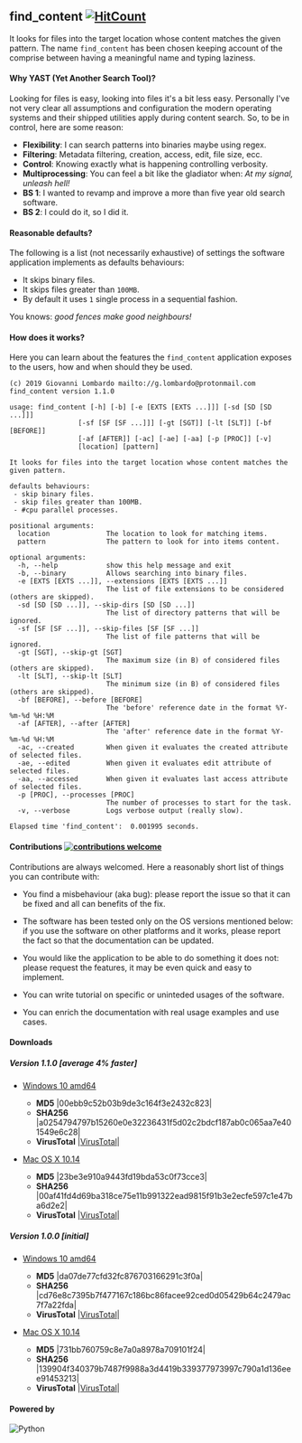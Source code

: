 ## find_content [![HitCount](http://hits.dwyl.io/GiovaLomba/wd.svg?style=plastic)](http://hits.dwyl.io/GiovaLomba/find_content)

It looks for files into the target location whose content matches the 
given pattern. The name `find_content` has been chosen keeping account
of the comprise between having a meaningful name and typing laziness.

#### Why YAST (Yet Another Search Tool)?

Looking for files is easy, looking into files it's a bit less easy.
Personally I've not very clear all assumptions and configuration the
modern operating systems and their shipped utilities apply during
content search. So, to be in control, here are some reason:

+ **Flexibility**: I can search patterns into binaries maybe using
  regex.
+ **Filtering**: Metadata filtering, creation, access, edit, file size,
  ecc.
+ **Control**: Knowing exactly what is happening controlling verbosity.
+ **Multiprocessing**: You can feel a bit like the gladiator when: *At
  my signal, unleash hell!*
+ **BS 1**: I wanted to revamp and improve a more than five year old
  search software.
+ **BS 2**: I could do it, so I did it.

#### Reasonable defaults?

The following is a list (not necessarily exhaustive) of settings the 
software application implements as defaults behaviours:

-  It skips binary files.
 - It skips files greater than `100MB`.
-  By default it uses `1` single process in a sequential fashion.
 
 You knows: *good fences make good neighbours!*
 
#### How does it works?

Here you can learn about the features the `find_content` application
exposes to the users, how and when should they be used.

```
(c) 2019 Giovanni Lombardo mailto://g.lombardo@protonmail.com
find_content version 1.1.0

usage: find_content [-h] [-b] [-e [EXTS [EXTS ...]]] [-sd [SD [SD ...]]]
                 [-sf [SF [SF ...]]] [-gt [SGT]] [-lt [SLT]] [-bf [BEFORE]]
                 [-af [AFTER]] [-ac] [-ae] [-aa] [-p [PROC]] [-v]
                 [location] [pattern]

It looks for files into the target location whose content matches the given pattern.

defaults behaviours:
 - skip binary files.
 - skip files greater than 100MB.
 - #cpu parallel processes.

positional arguments:
  location              The location to look for matching items.
  pattern               The pattern to look for into items content.

optional arguments:
  -h, --help            show this help message and exit
  -b, --binary          Allows searching into binary files.
  -e [EXTS [EXTS ...]], --extensions [EXTS [EXTS ...]]
                        The list of file extensions to be considered (others are skipped).
  -sd [SD [SD ...]], --skip-dirs [SD [SD ...]]
                        The list of directory patterns that will be ignored.
  -sf [SF [SF ...]], --skip-files [SF [SF ...]]
                        The list of file patterns that will be ignored.
  -gt [SGT], --skip-gt [SGT]
                        The maximum size (in B) of considered files (others are skipped).
  -lt [SLT], --skip-lt [SLT]
                        The minimum size (in B) of considered files (others are skipped).
  -bf [BEFORE], --before [BEFORE]
                        The 'before' reference date in the format %Y-%m-%d %H:%M
  -af [AFTER], --after [AFTER]
                        The 'after' reference date in the format %Y-%m-%d %H:%M
  -ac, --created        When given it evaluates the created attribute of selected files.
  -ae, --edited         When given it evaluates edit attribute of selected files.
  -aa, --accessed       When given it evaluates last access attribute of selected files.
  -p [PROC], --processes [PROC]
                        The number of processes to start for the task.
  -v, --verbose         Logs verbose output (really slow).
  
Elapsed time 'find_content':  0.001995 seconds.
```

#### Contributions [![contributions welcome](https://img.shields.io/badge/contributions-welcome-brightgreen.svg?style=plastic)](https://github.com/GiovaLomba/find_content/issues)

Contributions are always welcomed. Here a reasonably short list of
things you can contribute with:

+ You find a misbehaviour (aka bug): please report the issue so that it
can be fixed and all can benefits of the fix.

+ The software has been tested only on the OS versions mentioned below:
if you use the software on other platforms and it works, please report
the fact so that the documentation can be updated.

+ You would like the application to be able to do something it does not:
please request the features, it may be even quick and easy to implement.

+ You can write tutorial on specific or uninteded usages of the software.

+ You can enrich the documentation with real usage examples and use cases.

#### Downloads

##### Version 1.1.0 [average 4% faster]

 + [Windows 10 amd64](https://github.com/GiovaLomba/find_content/raw/master/v_1.1.0/find_content.exe)
   - **MD5**        |00ebb9c52b03b9de3c164f3e2432c823|
   - **SHA256**     |a0254794797b15260e0e32236431f5d02c2bdcf187ab0c065aa7e401549e6c28|
   - **VirusTotal** |[VirusTotal](https://www.virustotal.com/gui/file/a0254794797b15260e0e32236431f5d02c2bdcf187ab0c065aa7e401549e6c28/detection)|
   
   
 + [Mac OS X 10.14](https://github.com/GiovaLomba/find_content/raw/master/v_1.1.0/find_content_osx)
   - **MD5**        |23be3e910a9443fd19bda53c0f73cce3|
   - **SHA256**     |00af41fd4d69ba318ce75e11b991322ead9815f91b3e2ecfe597c1e47ba6d2e2|
   - **VirusTotal** |[VirusTotal](https://www.virustotal.com/gui/file/00af41fd4d69ba318ce75e11b991322ead9815f91b3e2ecfe597c1e47ba6d2e2/detection)|
   
##### Version 1.0.0 [initial]

 + [Windows 10 amd64](https://github.com/GiovaLomba/find_content/raw/master/v_1.0.0/find_content.exe)
   - **MD5**        |da07de77cfd32fc876703166291c3f0a|
   - **SHA256**     |cd76e8c7395b7f477167c186bc86facee92ced0d05429b64c2479ac7f7a22fda|
   - **VirusTotal** |[VirusTotal](https://www.virustotal.com/gui/file/cd76e8c7395b7f477167c186bc86facee92ced0d05429b64c2479ac7f7a22fda/detection)|
   
   
 + [Mac OS X 10.14](https://github.com/GiovaLomba/find_content/raw/master/v_1.1.0/find_content_osx)
   - **MD5**        |731bb760759c8e7a0a8978a709101f24|
   - **SHA256**     |139904f340379b7487f9988a3d4419b339377973997c790a1d136eee91453213|
   - **VirusTotal** |[VirusTotal](https://www.virustotal.com/gui/file/139904f340379b7487f9988a3d4419b339377973997c790a1d136eee91453213/detection)|

#### Powered by

![Python](https://www.python.org/static/img/python-logo.png "Python")
<br/> 

<!--
![PyInstaller](https://www.pyinstaller.org/_images/pyinstaller-draft1c-header-trans.png)
-->
